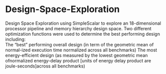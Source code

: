 # Design-Space-Exploration
Design Space Exploration using SimpleScalar to explore an 18-dimensional processor pipeline and memory hierarchy design space. Two different optimization
functions were used to determine the best performing design including:  
  The “best” performing overall design (in term of the geometric mean of normal-ized execution time normalized across all benchmarks)
  The most energy-efficient design (as measured by the lowest geometric mean ofnormalized energy-delay product [units of energy delay 
    product are joule-seconds]across all benchmarks)
